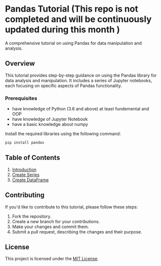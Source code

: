 # Pandas Tutorial (This repo is not completed and will be continuously updated during this month )

A comprehensive tutorial on using Pandas for data manipulation and analysis.

## Overview

This tutorial provides step-by-step guidance on using the Pandas library for data analysis and manipulation. It includes a series of Jupyter notebooks, each focusing on specific aspects of Pandas functionality.

### Prerequisites

- have knowledge of Python (3.6 and above) at least fundemental and OOP
- have knowledge of Jupyter Notebook
- have a basic knowledge about numpy

Install the required libraries using the following command:
```bash
pip install pandas
```

## Table of Contents

1. [Introduction](01-Introduction.ipynb)
2. [Create Series](02-create_Series.ipynb)
3. [Create DataFrame](03-create_DataFrame.ipynb)

## Contributing

If you'd like to contribute to this tutorial, please follow these steps:

1. Fork the repository.
2. Create a new branch for your contributions.
3. Make your changes and commit them.
4. Submit a pull request, describing the changes and their purpose.

## License

This project is licensed under the [MIT License](LICENSE).
